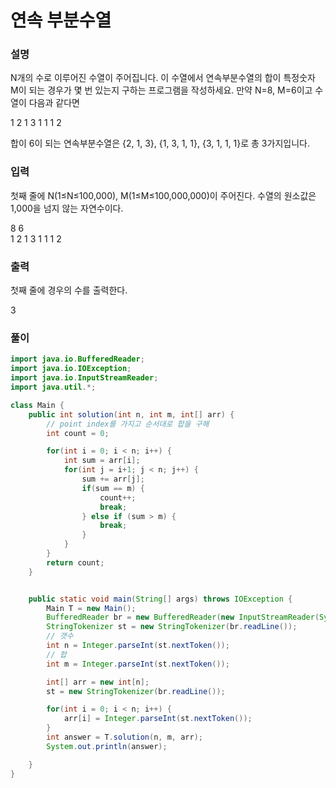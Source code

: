 # 연속 부분수열

### 설명
N개의 수로 이루어진 수열이 주어집니다.
이 수열에서 연속부분수열의 합이 특정숫자 M이 되는 경우가 몇 번 있는지 구하는 프로그램을 작성하세요.
만약 N=8, M=6이고 수열이 다음과 같다면
<p>1 2 1 3 1 1 1 2</p>
합이 6이 되는 연속부분수열은 {2, 1, 3}, {1, 3, 1, 1}, {3, 1, 1, 1}로 총 3가지입니다.

### 입력
첫째 줄에 N(1≤N≤100,000), M(1≤M≤100,000,000)이 주어진다.
수열의 원소값은 1,000을 넘지 않는 자연수이다.
<p>8 6<br>
1 2 1 3 1 1 1 2
</p>

### 출력
첫째 줄에 경우의 수를 출력한다.
<p>3</p>

### 풀이
```java
import java.io.BufferedReader;
import java.io.IOException;
import java.io.InputStreamReader;
import java.util.*;

class Main {
    public int solution(int n, int m, int[] arr) {
        // point index를 가지고 순서대로 합을 구해
        int count = 0;

        for(int i = 0; i < n; i++) {
            int sum = arr[i];
            for(int j = i+1; j < n; j++) {
                sum += arr[j];
                if(sum == m) {
                    count++;
                    break;
                } else if (sum > m) {
                    break;
                }
            }
        }
        return count;
    }


    public static void main(String[] args) throws IOException {
        Main T = new Main();
        BufferedReader br = new BufferedReader(new InputStreamReader(System.in));
        StringTokenizer st = new StringTokenizer(br.readLine());
        // 갯수
        int n = Integer.parseInt(st.nextToken());
        // 합
        int m = Integer.parseInt(st.nextToken());

        int[] arr = new int[n];
        st = new StringTokenizer(br.readLine());

        for(int i = 0; i < n; i++) {
            arr[i] = Integer.parseInt(st.nextToken());
        }
        int answer = T.solution(n, m, arr);
        System.out.println(answer);

    }
}
```